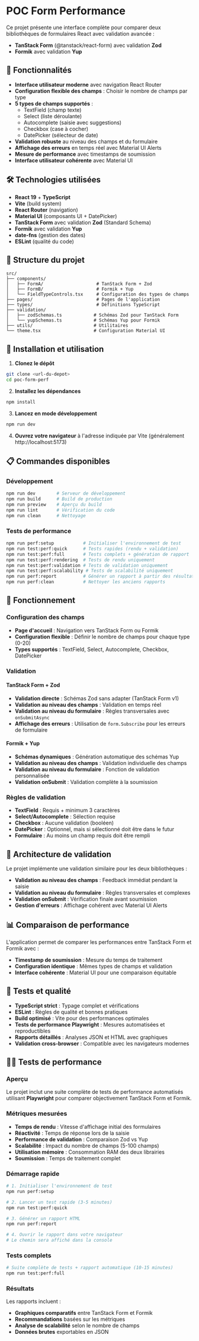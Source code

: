 # POC Form Performance

Ce projet présente une interface complète pour comparer deux bibliothèques de formulaires React avec validation avancée :

- **TanStack Form** (@tanstack/react-form) avec validation **Zod**
- **Formik** avec validation **Yup**

## 🚀 Fonctionnalités

- **Interface utilisateur moderne** avec navigation React Router
- **Configuration flexible des champs** : Choisir le nombre de champs par type
- **5 types de champs supportés** :
  - TextField (champ texte)
  - Select (liste déroulante)
  - Autocomplete (saisie avec suggestions)
  - Checkbox (case à cocher)
  - DatePicker (sélecteur de date)
- **Validation robuste** au niveau des champs et du formulaire
- **Affichage des erreurs** en temps réel avec Material UI Alerts
- **Mesure de performance** avec timestamps de soumission
- **Interface utilisateur cohérente** avec Material UI

## 🛠 Technologies utilisées

- **React 19** + **TypeScript**
- **Vite** (build system)
- **React Router** (navigation)
- **Material UI** (composants UI + DatePicker)
- **TanStack Form** avec validation **Zod** (Standard Schema)
- **Formik** avec validation **Yup**
- **date-fns** (gestion des dates)
- **ESLint** (qualité du code)

## 📁 Structure du projet

```
src/
├── components/
│   ├── FormA/                    # TanStack Form + Zod
│   ├── FormB/                    # Formik + Yup
│   └── FieldTypeControls.tsx     # Configuration des types de champs
├── pages/                        # Pages de l'application
├── types/                        # Définitions TypeScript
├── validation/
│   ├── zodSchemas.ts            # Schémas Zod pour TanStack Form
│   └── yupSchemas.ts            # Schémas Yup pour Formik
├── utils/                       # Utilitaires
└── theme.tsx                    # Configuration Material UI
```

## 🚀 Installation et utilisation

1. **Clonez le dépôt**
```bash
git clone <url-du-depot>
cd poc-form-perf
```

2. **Installez les dépendances**
```bash
npm install
```

3. **Lancez en mode développement**
```bash
npm run dev
```

4. **Ouvrez votre navigateur** à l'adresse indiquée par Vite (généralement http://localhost:5173)

## 📋 Commandes disponibles

### Développement
```bash
npm run dev        # Serveur de développement
npm run build      # Build de production
npm run preview    # Aperçu du build
npm run lint       # Vérification du code
npm run clean      # Nettoyage
```

### Tests de performance
```bash
npm run perf:setup           # Initialiser l'environnement de test
npm run test:perf:quick      # Tests rapides (rendu + validation)
npm run test:perf:full       # Tests complets + génération de rapport
npm run test:perf:rendering  # Tests de rendu uniquement
npm run test:perf:validation # Tests de validation uniquement
npm run test:perf:scalability # Tests de scalabilité uniquement
npm run perf:report          # Générer un rapport à partir des résultats
npm run perf:clean           # Nettoyer les anciens rapports
```

## 🎯 Fonctionnement

### Configuration des champs
- **Page d'accueil** : Navigation vers TanStack Form ou Formik
- **Configuration flexible** : Définir le nombre de champs pour chaque type (0-20)
- **Types supportés** : TextField, Select, Autocomplete, Checkbox, DatePicker

### Validation
#### TanStack Form + Zod
- **Validation directe** : Schémas Zod sans adapter (TanStack Form v1)
- **Validation au niveau des champs** : Validation en temps réel
- **Validation au niveau du formulaire** : Règles transversales avec `onSubmitAsync`
- **Affichage des erreurs** : Utilisation de `form.Subscribe` pour les erreurs de formulaire

#### Formik + Yup
- **Schémas dynamiques** : Génération automatique des schémas Yup
- **Validation au niveau des champs** : Validation individuelle des champs
- **Validation au niveau du formulaire** : Fonction de validation personnalisée
- **Validation onSubmit** : Validation complète à la soumission

### Règles de validation
- **TextField** : Requis + minimum 3 caractères
- **Select/Autocomplete** : Sélection requise
- **Checkbox** : Aucune validation (booléen)
- **DatePicker** : Optionnel, mais si sélectionné doit être dans le futur
- **Formulaire** : Au moins un champ requis doit être rempli

## 🔧 Architecture de validation

Le projet implémente une validation similaire pour les deux bibliothèques :

- **Validation au niveau des champs** : Feedback immédiat pendant la saisie
- **Validation au niveau du formulaire** : Règles transversales et complexes
- **Validation onSubmit** : Vérification finale avant soumission
- **Gestion d'erreurs** : Affichage cohérent avec Material UI Alerts

## 📊 Comparaison de performance

L'application permet de comparer les performances entre TanStack Form et Formik avec :
- **Timestamp de soumission** : Mesure du temps de traitement
- **Configuration identique** : Mêmes types de champs et validation
- **Interface cohérente** : Material UI pour une comparaison équitable

## 🧪 Tests et qualité

- **TypeScript strict** : Typage complet et vérifications
- **ESLint** : Règles de qualité et bonnes pratiques
- **Build optimisé** : Vite pour des performances optimales
- **Tests de performance Playwright** : Mesures automatisées et reproductibles
- **Rapports détaillés** : Analyses JSON et HTML avec graphiques
- **Validation cross-browser** : Compatible avec les navigateurs modernes

## 🏃‍♂️ Tests de performance

### Aperçu

Le projet inclut une suite complète de tests de performance automatisés utilisant **Playwright** pour comparer objectivement TanStack Form et Formik.

### Métriques mesurées

- **Temps de rendu** : Vitesse d'affichage initial des formulaires
- **Réactivité** : Temps de réponse lors de la saisie
- **Performance de validation** : Comparaison Zod vs Yup
- **Scalabilité** : Impact du nombre de champs (5-100 champs)
- **Utilisation mémoire** : Consommation RAM des deux librairies
- **Soumission** : Temps de traitement complet

### Démarrage rapide

```bash
# 1. Initialiser l'environnement de test
npm run perf:setup

# 2. Lancer un test rapide (3-5 minutes)
npm run test:perf:quick

# 3. Générer un rapport HTML
npm run perf:report

# 4. Ouvrir le rapport dans votre navigateur
# Le chemin sera affiché dans la console
```

### Tests complets

```bash
# Suite complète de tests + rapport automatique (10-15 minutes)
npm run test:perf:full
```

### Résultats

Les rapports incluent :
- **Graphiques comparatifs** entre TanStack Form et Formik
- **Recommandations** basées sur les métriques
- **Analyse de scalabilité** selon le nombre de champs
- **Données brutes** exportables en JSON